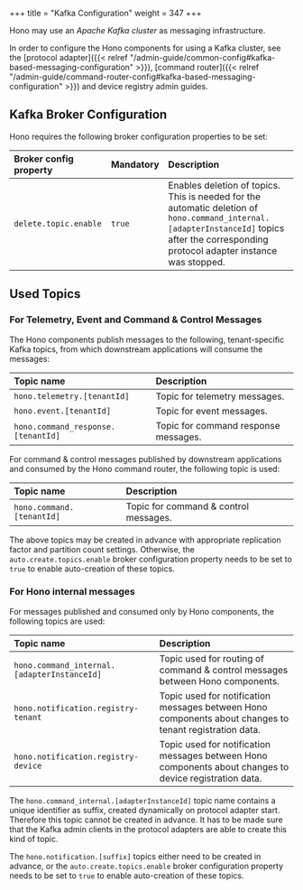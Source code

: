 +++
title = "Kafka Configuration"
weight = 347
+++

Hono may use an *Apache Kafka cluster* as messaging infrastructure.
<!--more-->

In order to configure the Hono components for using a Kafka cluster, see the
[protocol adapter]({{< relref "/admin-guide/common-config#kafka-based-messaging-configuration" >}}),
[command router]({{< relref "/admin-guide/command-router-config#kafka-based-messaging-configuration" >}}) and device
registry admin guides.

## Kafka Broker Configuration

Hono requires the following broker configuration properties to be set:

| Broker config property | Mandatory | Description |
|:---------------------- |:----------|:------------|
| `delete.topic.enable`     | `true`     | Enables deletion of topics. This is needed for the automatic deletion of `hono.command_internal.[adapterInstanceId]` topics after the corresponding protocol adapter instance was stopped. |

## Used Topics

### For Telemetry, Event and Command & Control Messages

The Hono components publish messages to the following, tenant-specific Kafka topics, 
from which downstream applications will consume the messages:

| Topic name                    | Description                           |
|:------------------------------|:--------------------------------------|
| `hono.telemetry.[tenantId]`       | Topic for telemetry messages.         |
| `hono.event.[tenantId]`          | Topic for event messages.             |
| `hono.command_response.[tenantId]` | Topic for command response messages.  |

For command & control messages published by downstream applications and consumed by the Hono command router,
the following topic is used:

| Topic name            | Description                           |
|:----------------------|:--------------------------------------|
| `hono.command.[tenantId]` | Topic for command & control messages. |

The above topics may be created in advance with appropriate replication factor and partition count settings. Otherwise,
the `auto.create.topics.enable` broker configuration property needs to be set to `true` to enable auto-creation of these
topics.

### For Hono internal messages

For messages published and consumed only by Hono components, the following topics are used:

| Topic name                           | Description |
|:-------------------------------------|:------------|
| `hono.command_internal.[adapterInstanceId]` | Topic used for routing of command & control messages between Hono components. |
| `hono.notification.registry-tenant`       | Topic used for notification messages between Hono components about changes to tenant registration data. |
| `hono.notification.registry-device`       | Topic used for notification messages between Hono components about changes to device registration data. |

The `hono.command_internal.[adapterInstanceId]` topic name contains a unique identifier as suffix, created dynamically
on protocol adapter start. Therefore this topic cannot be created in advance. It has to be made sure that the Kafka
admin clients in the protocol adapters are able to create this kind of topic.

The `hono.notification.[suffix]` topics either need to be created in advance, or the `auto.create.topics.enable` broker
configuration property needs to be set to `true` to enable auto-creation of these topics.
